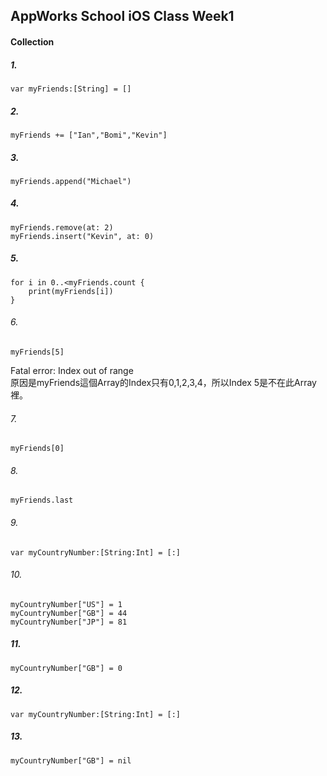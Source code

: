 AppWorks School iOS Class Week1
---
#### Collection
##### 1.
```swift=
var myFriends:[String] = []
```
##### 2. 
```swift=
myFriends += ["Ian","Bomi","Kevin"]
```
##### 3.  
```swift=
myFriends.append("Michael")
```
##### 4.
```swift=
myFriends.remove(at: 2)
myFriends.insert("Kevin", at: 0)
```
##### 5. 
```swift=
for i in 0..<myFriends.count {
    print(myFriends[i])
}
```
###### 6. 
```swift=
myFriends[5]
```
Fatal error: Index out of range    
原因是myFriends這個Array的Index只有0,1,2,3,4，所以Index 5是不在此Array裡。

###### 7. 
```swift=
myFriends[0]
```    
###### 8. 
```swift=
myFriends.last
```  
###### 9. 
 ```swift=
var myCountryNumber:[String:Int] = [:]
``` 
###### 10. 
 ```swift=
myCountryNumber["US"] = 1
myCountryNumber["GB"] = 44
myCountryNumber["JP"] = 81
``` 
##### 11.
```swift=
myCountryNumber["GB"] = 0
```
##### 12.
 ```swift=
var myCountryNumber:[String:Int] = [:]
``` 
##### 13.
```swift=
myCountryNumber["GB"] = nil
```
